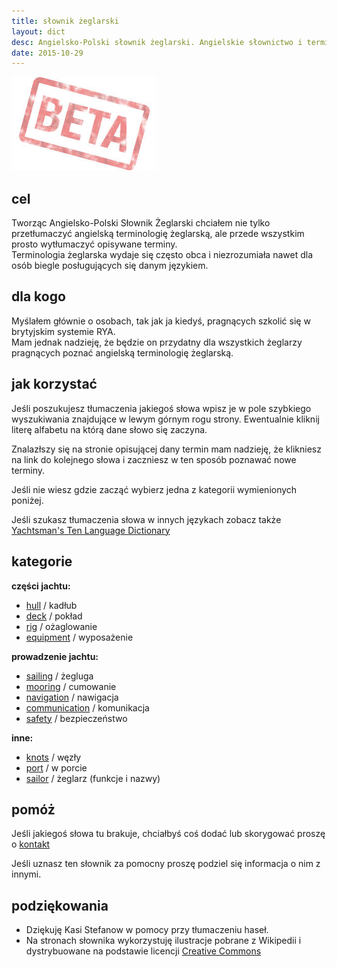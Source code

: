 ```yaml
---
title: słownik żeglarski 
layout: dict
desc: Angielsko-Polski słownik żeglarski. Angielskie słownictwo i terminologia żeglarska. 
date: 2015-10-29
---
```


[![słownik żeglarski](/img/logo/beta.jpg)](class:img-right)

cel
---

Tworząc Angielsko-Polski Słownik Żeglarski chciałem nie tylko przetłumaczyć angielską terminologię żeglarską, 
ale przede wszystkim prosto wytłumaczyć opisywane terminy.  
Terminologia żeglarska wydaje się często obca i niezrozumiała nawet dla osób biegle posługujących się danym językiem.

dla kogo
--------
 
Myślałem głównie o osobach, tak jak ja kiedyś, pragnących szkolić się w brytyjskim systemie RYA.  
Mam jednak nadzieję, że będzie on przydatny dla wszystkich żeglarzy pragnących poznać angielską terminologię żeglarską.
 
jak korzystać
-------------
 
Jeśli poszukujesz tłumaczenia jakiegoś słowa wpisz je w pole szybkiego wyszukiwania znajdujące w lewym górnym rogu strony. 
Ewentualnie kliknij literę alfabetu na którą dane słowo się zaczyna.
 
Znalazłszy się na stronie opisującej dany termin mam nadzieję, że klikniesz na link do kolejnego słowa 
i zaczniesz w ten sposób poznawać nowe terminy.

Jeśli nie wiesz gdzie zacząć wybierz jedna z kategorii wymienionych poniżej.

Jeśli szukasz tłumaczenia słowa w innych językach zobacz także [Yachtsman's Ten Language Dictionary](http://www.theca.org.uk/catalog/publications/10language)

kategorie
----------

**części jachtu:**

* [hull](/dict/h/hull.html) / kadłub
* [deck](/dict/d/deck.html) / pokład
* [rig](/dict/r/rig.html) / ożaglowanie   
* [equipment](/dict/e/equipment.html) / wyposażenie   
   
**prowadzenie jachtu:**

* [sailing](/dict/s/sailing.html) / żegluga    
* [mooring](/dict/m/mooring.html) / cumowanie     
* [navigation](/dict/n/navigation.html) / nawigacja 
* [communication](/dict/c/communication.html) / komunikacja 
* [safety](/dict/s/safety.html) / bezpieczeństwo 

**inne:**

* [knots](/dict/k/knots.html) / węzły 
* [port](/dict/p/port.html) / w porcie 
* [sailor](/dict/s/sailor.html) / żeglarz (funkcje i nazwy) 
  
  
pomóż
------

Jeśli jakiegoś słowa tu brakuje, chciałbyś coś dodać lub skorygować proszę o [kontakt](/arek/email.html)

Jeśli uznasz ten słownik za pomocny proszę podziel się informacja o nim z innymi.

podziękowania
---------------

* Dziękuję Kasi Stefanow w pomocy przy tłumaczeniu haseł. 
* Na stronach słownika wykorzystuję ilustracje pobrane z Wikipedii i dystrybuowane na podstawie licencji [Creative Commons](http://en.wikipedia.org/wiki/Creative_Commons)


